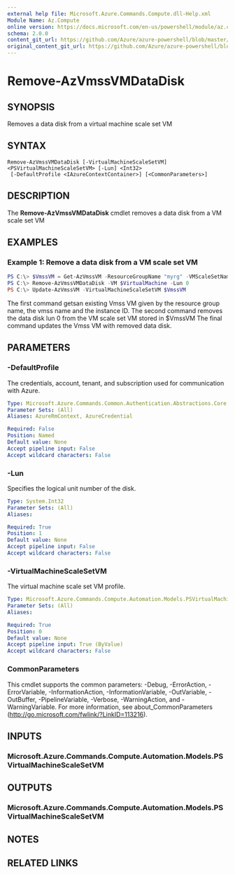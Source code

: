 ```yaml
---
external help file: Microsoft.Azure.Commands.Compute.dll-Help.xml
Module Name: Az.Compute
online version: https://docs.microsoft.com/en-us/powershell/module/az.compute/remove-azvmssvmdatadisk
schema: 2.0.0
content_git_url: https://github.com/Azure/azure-powershell/blob/master/src/ResourceManager/Compute/Commands.Compute/help/Remove-AzVmssVMDataDisk.md
original_content_git_url: https://github.com/Azure/azure-powershell/blob/master/src/ResourceManager/Compute/Commands.Compute/help/Remove-AzVmssVMDataDisk.md
---
```


# Remove-AzVmssVMDataDisk

## SYNOPSIS
Removes a data disk from a virtual machine scale set VM

## SYNTAX

```
Remove-AzVmssVMDataDisk [-VirtualMachineScaleSetVM] <PSVirtualMachineScaleSetVM> [-Lun] <Int32>
 [-DefaultProfile <IAzureContextContainer>] [<CommonParameters>]
```

## DESCRIPTION
The **Remove-AzVmssVMDataDisk** cmdlet removes a data disk from a VM scale set VM

## EXAMPLES

### Example 1: Remove a data disk from a VM scale set VM
```powershell
PS C:\> $VmssVM = Get-AzVmssVM -ResourceGroupName "myrg" -VMScaleSetName "myvmss" -InstanceId 0 
PS C:\> Remove-AzVmssVMDataDisk -VM $VirtualMachine -Lun 0
PS C:\> Update-AzVmssVM -VirtualMachineScaleSetVM $VmssVM
```

The first command getsan existing Vmss VM given by the resource group name, the vmss name and the instance ID.
The second command removes the data disk lun 0 from the VM scale set VM stored in $VmssVM
The final command updates the Vmss VM with removed data disk.

## PARAMETERS

### -DefaultProfile
The credentials, account, tenant, and subscription used for communication with Azure.

```yaml
Type: Microsoft.Azure.Commands.Common.Authentication.Abstractions.Core.IAzureContextContainer
Parameter Sets: (All)
Aliases: AzureRmContext, AzureCredential

Required: False
Position: Named
Default value: None
Accept pipeline input: False
Accept wildcard characters: False
```

### -Lun
Specifies the logical unit number of the disk.

```yaml
Type: System.Int32
Parameter Sets: (All)
Aliases:

Required: True
Position: 1
Default value: None
Accept pipeline input: False
Accept wildcard characters: False
```

### -VirtualMachineScaleSetVM
The virtual machine scale set VM profile.

```yaml
Type: Microsoft.Azure.Commands.Compute.Automation.Models.PSVirtualMachineScaleSetVM
Parameter Sets: (All)
Aliases:

Required: True
Position: 0
Default value: None
Accept pipeline input: True (ByValue)
Accept wildcard characters: False
```

### CommonParameters
This cmdlet supports the common parameters: -Debug, -ErrorAction, -ErrorVariable, -InformationAction, -InformationVariable, -OutVariable, -OutBuffer, -PipelineVariable, -Verbose, -WarningAction, and -WarningVariable. For more information, see about_CommonParameters (http://go.microsoft.com/fwlink/?LinkID=113216).

## INPUTS

### Microsoft.Azure.Commands.Compute.Automation.Models.PSVirtualMachineScaleSetVM

## OUTPUTS

### Microsoft.Azure.Commands.Compute.Automation.Models.PSVirtualMachineScaleSetVM

## NOTES

## RELATED LINKS
